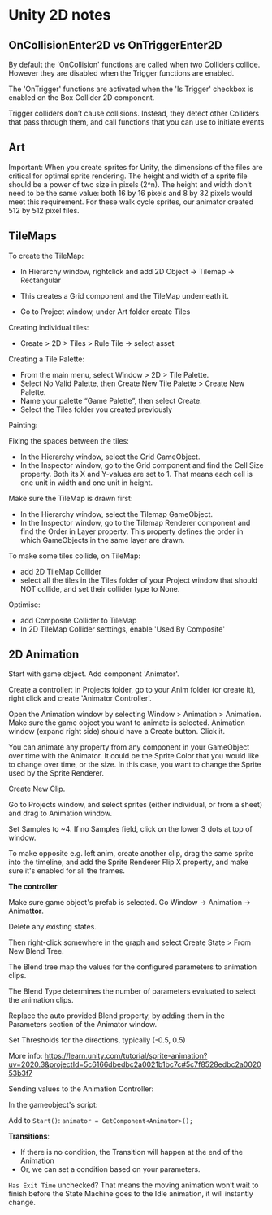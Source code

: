 # Unity 2D notes


## OnCollisionEnter2D vs OnTriggerEnter2D

By default the 'OnCollision' functions are called when two Colliders collide. However they are disabled when the Trigger functions are enabled.

The 'OnTrigger' functions are activated when the 'Is Trigger' checkbox is enabled on the Box Collider 2D component.

Trigger colliders don’t cause collisions. Instead, they detect other Colliders that pass through them, and call functions that you can use to initiate events 

## Art

Important: When you create sprites for Unity, the dimensions of the files are critical for optimal sprite rendering. The height and width of a sprite file should be a power of two size in pixels (2^n). The height and width don’t need to be the same value: both 16 by 16 pixels and 8 by 32 pixels would meet this requirement. For these walk cycle sprites, our animator created 512 by 512 pixel files.

## TileMaps

To create the TileMap:

* In Hierarchy window, rightclick and add 2D Object -> Tilemap -> Rectangular
* This creates a Grid component and the TileMap underneath it.

* Go to Project window, under Art folder create Tiles

Creating individual tiles:
* Create > 2D > Tiles > Rule Tile -> select asset
 
Creating a Tile Palette:

* From the main menu, select Window > 2D > Tile Palette. 
* Select No Valid Palette, then Create New Tile Palette > Create New Palette.
* Name your palette  “Game Palette”, then select Create.
* Select the Tiles folder you created previously 

Painting:

Fixing the spaces between the tiles:
* In the Hierarchy window, select the Grid GameObject.
* In the Inspector window, go to the Grid component and find the Cell Size property. Both its X and Y-values are set to 1. That means each cell is one unit in width and one unit in height.


Make sure the TileMap is drawn first:
* In the Hierarchy window, select the Tilemap GameObject.
* In the Inspector window, go to the Tilemap Renderer component and find the Order in Layer property. This property defines the order in which GameObjects in the same layer are drawn. 


To make some tiles collide, on TileMap:
* add 2D TileMap Collider
* select all the tiles in the Tiles folder of your Project window that should NOT collide, and
set their collider type to None.

Optimise:
* add Composite Collider to TileMap
* In 2D TileMap Collider setttings, enable 'Used By Composite'


## 2D Animation

Start with game object. Add component 'Animator'.

Create a controller: in Projects folder, go to your Anim folder (or create it), right click and create 'Animator Controller'.

Open the Animation window by selecting Window > Animation > Animation. 
Make sure the game object you want to animate is selected. Animation window  (expand right side) should have a Create button. Click it.

You can animate any property from any component in your GameObject over time with the Animator. It could be the Sprite Color that you would like to change over time, or the size. In  this case, you want to change the Sprite used by the Sprite Renderer.

Create New Clip.


Go to Projects window, and select sprites (either individual, or from a sheet) and drag to Animation window.

Set Samples to ~4. If no Samples field, click on the lower 3 dots at top of window.

To make opposite e.g. left anim, create another clip, drag the same sprite into the timeline, and add the Sprite Renderer Flip X property, and make sure it's enabled for all the frames.

**The controller**

Make sure game object's prefab is selected.
Go Window -> Animation -> Animat**tor**.

Delete any existing states.

Then right-click somewhere in the graph and select Create State > From New Blend Tree. 

The Blend tree map the values for the configured parameters to animation clips.

The Blend Type determines the number of parameters evaluated to select the animation clips.

Replace the auto provided Blend property, by adding them in the Parameters section of the Animator window.

Set Thresholds for the directions, typically (-0.5, 0.5)


More info: https://learn.unity.com/tutorial/sprite-animation?uv=2020.3&projectId=5c6166dbedbc2a0021b1bc7c#5c7f8528edbc2a002053b3f7

Sending values to the Animation Controller:

In the gameobject's script:

Add to `Start()`: `animator = GetComponent<Animator>();` 

**Transitions**:

* If there is no condition, the Transition will happen at the end of the Animation
* Or, we can set a condition based on your parameters.

  
`Has Exit Time` unchecked? That means the moving animation won’t wait to finish before the State Machine goes to the Idle animation, it will instantly change.


